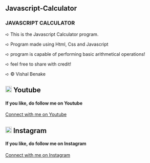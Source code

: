 ## Javascript-Calculator

<h3>JAVASCRIPT CALCULATOR</h3>
<p>➪ This is the Javascript Calculator program.</p>
<p>➪ Program made using Html, Css and Javascript</p>
<p>➪ program is capable of performing basic arithmetical operations!</p>
<p>➪ feel free to share with credit!</p>
<p>➪ &copy; Vishal Benake</p>

## <img src="https://upload.wikimedia.org/wikipedia/commons/0/09/YouTube_full-color_icon_%282017%29.svg" width="20" height="20"> Youtube
<h4>If you like, do follow me on Youtube</h4>
<a href="https://www.youtube.com/@Code-With-Vishal">Connect with me on  Youtube</a>

## <img src="https://upload.wikimedia.org/wikipedia/commons/e/e7/Instagram_logo_2016.svg" width="20" height="20"> Instagram
<h4>If you like, do follow me on Instagram</h4>
<a href="https://www.instagram.com/monstrvishal">Connect with me on Instagram</a>
